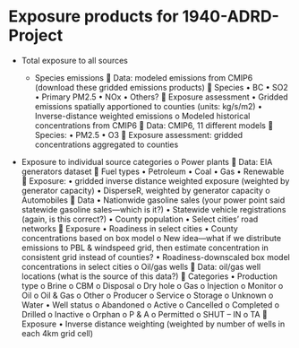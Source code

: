 Exposure products for 1940-ADRD-Project
=====

*	Total exposure to all sources
    -	Species emissions
	Data: modeled emissions from CMIP6 (download these gridded emissions products)
	Species
•	BC
•	SO2
•	Primary PM2.5
•	NOx
•	Others?
	Exposure assessment
•	Gridded emissions spatially apportioned to counties (units: kg/s/m2)
•	Inverse-distance weighted emissions
o	Modeled historical concentrations from CMIP6
	Data: CMIP6, 11 different models
	Species: 
•	PM2.5
•	O3
	Exposure assessment: gridded concentrations aggregated to counties

*	Exposure to individual source categories
o	Power plants
	Data: EIA generators dataset
	Fuel types
•	Petroleum
•	Coal
•	Gas
•	Renewable 
	Exposure: 
•	gridded inverse distance weighted exposure (weighted by generator capacity)
•	DisperseR, weighted by generator capacity
o	Automobiles
	Data
•	Nationwide gasoline sales (your power point said statewide gasoline sales—which is it?)
•	Statewide vehicle registrations (again, is this correct?)
•	County population
•	Select cities’ road networks
	Exposure
•	Roadiness in select cities
•	County concentrations based on box model
o	New idea—what if we distribute emissions to PBL & windspeed grid, then estimate concentration in consistent grid instead of counties?
•	Roadiness-downscaled box model concentrations in select cities
o	Oil/gas wells
	Data: oil/gas well locations (what is the source of this data?)
	Categories
•	Production type
o	Brine
o	CBM
o	Disposal
o	Dry hole
o	Gas
o	Injection
o	Monitor
o	Oil
o	Oil & Gas
o	Other
o	Producer
o	Service 
o	Storage
o	Unknown
o	Water 
•	Well status
o	Abandoned
o	Active
o	Cancelled
o	Completed
o	Drilled
o	Inactive
o	Orphan
o	P & A
o	Permitted
o	SHUT – IN
o	TA
	Exposure
•	Inverse distance weighting (weighted by number of wells in each 4km grid cell)




